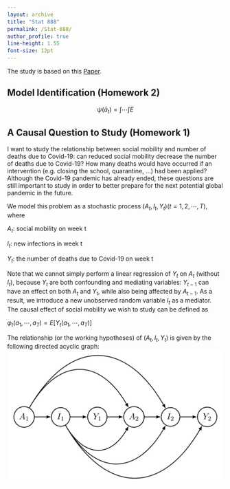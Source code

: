 ```yaml
---
layout: archive
title: "Stat 888"
permalink: /Stat-888/
author_profile: true
line-height: 1.55
font-size: 12pt
---
```



The study is based on this [Paper](https://arxiv.org/pdf/2103.04472.pdf).

## Model Identification (Homework 2)

$$
  \psi(\bar{a}_t)=\int\cdots\int E
$$

## A Causal Question to Study (Homework 1)

I want to study the relationship between social mobility and number of deaths due to Covid-19: can reduced social mobility decrease the number of deaths due to Covid-19? How many deaths would have occurred if an intervention (e.g. closing the school, quarantine, ...) had been applied? Although the Covid-19 pandemic has already ended, these questions are still important to study in order to better prepare for the next potential global pandemic in the future.

We model this problem as a stochastic process $(A_t,I_t,Y_t)(t=1,2,\cdots,T)$, where 

$A_t:\ \text{social mobility on week t}$

$I_t:\ \text{new infections in week t}$

$Y_t:\ \text{the number of deaths due to Covid-19 on week t}$

Note that we cannot simply perform a linear regression of $Y_t$ on $A_t$ (without $I_t$), because $Y_t$ are both confounding and mediating variables: 
$Y_{t-1}$ can have an effect on both $A_t$ and $Y_t$, while also being affected by $A_{t-1}$. As a result, we introduce a new unobserved random variable $I_t$ as a  mediator. The causal effect of social mobility we wish to study can be defined as

$\varphi_t(a_1,\cdots,a_T)=E[Y_t(a_1,\cdots,a_T)]$

The relationship (or the working hypotheses) of $(A_t,I_t,Y_t)$ is given by the following directed acyclic graph:
![plot](./Graph.png)
